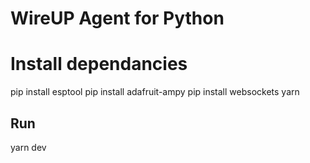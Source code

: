 # WireUP Agent for Python

# Install dependancies
pip install esptool
pip install adafruit-ampy
pip install websockets
yarn

## Run
yarn dev

